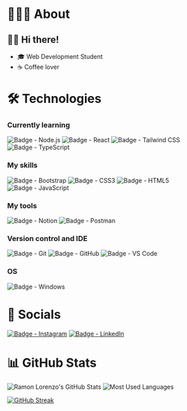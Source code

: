 # 🧑🏻‍💻 About

## 👋🏻 Hi there!

- 🎓 Web Development Student
- ☕ Coffee lover

# 🛠️ Technologies

### Currently learning

![Badge - Node.js](https://img.shields.io/badge/Node.js-339933.svg?style=for-the-badge&logo=nodedotjs&logoColor=white)
![Badge - React](https://img.shields.io/badge/React-181717.svg?style=for-the-badge&logo=react)
![Badge - Tailwind CSS](https://img.shields.io/badge/Tailwind_CSS-181717.svg?style=for-the-badge&logo=tailwindcss)
![Badge - TypeScript](https://img.shields.io/badge/TypeScript-007ACC.svg?style=for-the-badge&logo=typescript&logoColor=white)

### My skills

![Badge - Bootstrap](https://img.shields.io/badge/Bootstrap-8812fc.svg?style=for-the-badge&logo=bootstrap&logoColor=white)
![Badge - CSS3](https://img.shields.io/badge/CSS3-007ACC.svg?style=for-the-badge&logo=css3)
![Badge - HTML5](https://img.shields.io/badge/HTML5-E34F26.svg?style=for-the-badge&logo=html5&logoColor=white)
![Badge - JavaScript](https://img.shields.io/badge/JavaScript-181717.svg?style=for-the-badge&logo=javascript)

### My tools

![Badge - Notion](https://img.shields.io/badge/Notion-181717.svg?style=for-the-badge&logo=notion)
![Badge - Postman](https://img.shields.io/badge/Postman-ff6c37.svg?style=for-the-badge&logo=postman&logoColor=white)

### Version control and IDE

![Badge - Git](https://img.shields.io/badge/Git-181717.svg?style=for-the-badge&logo=git)
![Badge - GitHub](https://img.shields.io/badge/GitHub-181717.svg?style=for-the-badge&logo=github)
![Badge - VS Code](https://img.shields.io/badge/VS_Code-007ACC.svg?style=for-the-badge&logo=visualstudiocode&logoColor=white)

### OS

![Badge - Windows](https://img.shields.io/badge/Windows-007ACC?style=for-the-badge&logo=windows)

# 🔗 Socials

[![Badge - Instagram](https://img.shields.io/badge/Instagram-e4405f.svg?style=for-the-badge&logo=instagram&logoColor=white)](https://instagram.com/ramoonlorenzo)
[![Badge - LinkedIn](https://img.shields.io/badge/LinkedIn-007ec6.svg?style=for-the-badge&logo=linkedin&logoColor=white)](https://linkedin.com/in/ramoonlorenzo)

# 📊 GitHub Stats

![Ramon Lorenzo's GitHub Stats](https://github-readme-stats.vercel.app/api?username=ramoonlorenzo&show_icons=true&theme=dracula&hide_border=false)
![Most Used Languages](https://github-readme-stats.vercel.app/api/top-langs/?username=ramoonlorenzo&theme=dracula&hide_border=false&layout=compact)

[![GitHub Streak](https://streak-stats.demolab.com?user=ramoonlorenzo&theme=dracula&hide_border=false)](https://git.io/streak-stats)
